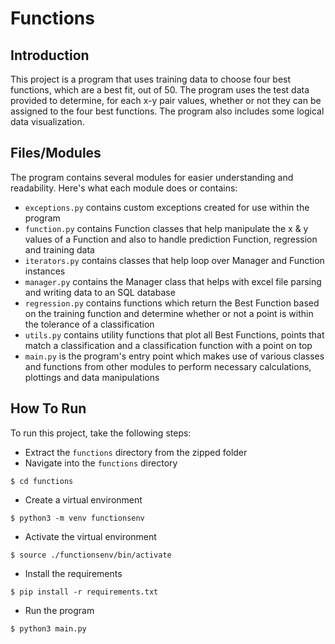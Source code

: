 # Functions

## Introduction
This project is a program that uses training data to choose four best functions, which are a best fit, out of 50. The program uses the test data provided to determine, for each x-y pair values, whether or not they can be assigned to the four best functions. The program also includes some logical data visualization.  

## Files/Modules
The program contains several modules for easier understanding and readability. Here's what each module does or contains:

- `exceptions.py` contains custom exceptions created for use within the program
- `function.py` contains Function classes that help manipulate the x & y values of a Function and also to handle prediction Function, regression and training data
- `iterators.py` contains classes that help loop over Manager and Function instances
- `manager.py` contains the Manager class that helps with excel file parsing and writing data to an SQL database
- `regression.py` contains functions which return the Best Function based on the training function and determine whether or not a point is within the tolerance of a classification
- `utils.py` contains utility functions that plot all Best Functions, points that match a classification and a classification function with a point on top 
- `main.py` is the program's entry point which makes use of various classes and functions from other modules to perform necessary calculations, plottings and data manipulations

## How To Run
To run this project, take the following steps:
- Extract the `functions` directory from the zipped folder
- Navigate into the `functions` directory
```
$ cd functions
```
- Create a virtual environment
```
$ python3 -m venv functionsenv
```
- Activate the virtual environment
```
$ source ./functionsenv/bin/activate
```
- Install the requirements
```
$ pip install -r requirements.txt
```
- Run the program
```
$ python3 main.py
```
